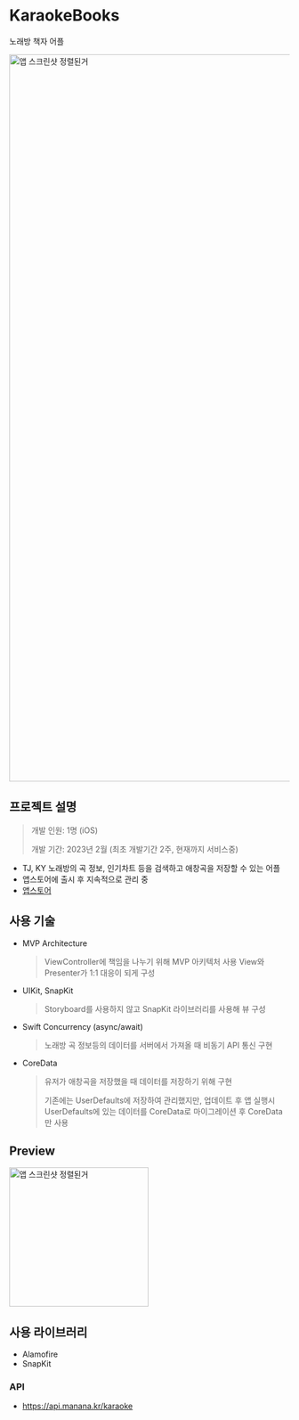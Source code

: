 # KaraokeBooks
노래방 책자 어플

<img width="1306" alt="앱 스크린샷 정렬된거" src="https://github.com/user-attachments/assets/56187b27-b6a8-4750-aa79-7b25c3096dd4">

## 프로젝트 설명
> 개발 인원: 1명 (iOS)
> 
> 개발 기간: 2023년 2월 (최초 개발기간 2주, 현재까지 서비스중)

- TJ, KY 노래방의 곡 정보, 인기차트 등을 검색하고 애창곡을 저장할 수 있는 어플
- 앱스토어에 출시 후 지속적으로 관리 중
- [앱스토어](https://apps.apple.com/kr/app/%EB%85%B8%EB%9E%98%EB%B0%A9book/id1672848960)

## 사용 기술
- MVP Architecture

  > ViewController에 책임을 나누기 위해 MVP 아키텍처 사용
    View와 Presenter가 1:1 대응이 되게 구성

- UIKit, SnapKit
  
  > Storyboard를 사용하지 않고 SnapKit 라이브러리를 사용해 뷰 구성
- Swift Concurrency (async/await)
  
  > 노래방 곡 정보등의 데이터를 서버에서 가져올 때 비동기 API 통신 구현
- CoreData

  > 유저가 애창곡을 저장했을 때 데이터를 저장하기 위해 구현
  > 
  > 기존에는 UserDefaults에 저장하여 관리했지만, 업데이트 후 앱 실행시 UserDefaults에 있는 데이터를 CoreData로 마이그레이션 후 CoreData만 사용


## Preview

<img width="250" alt="앱 스크린샷 정렬된거" src="https://github.com/user-attachments/assets/eacc29ab-7067-4cc2-a6e4-ad6d332abe30">

## 사용 라이브러리
- Alamofire
- SnapKit

### API 
- https://api.manana.kr/karaoke
